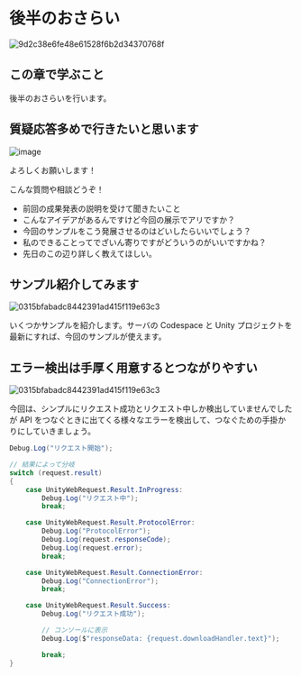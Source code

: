 # 後半のおさらい

![9d2c38e6fe48e61528f6b2d34370768f](https://i.gyazo.com/9d2c38e6fe48e61528f6b2d34370768f.png)

## この章で学ぶこと

後半のおさらいを行います。

## 質疑応答多めで行きたいと思います

![image](https://i.gyazo.com/aba8ccd625e7320883851b71ebd0caf2.png)

よろしくお願いします！

こんな質問や相談どうぞ！

- 前回の成果発表の説明を受けて聞きたいこと
- こんなアイデアがあるんですけど今回の展示でアリですか？
- 今回のサンプルをこう発展させるのはどいしたらいいでしょう？
- 私のできることってでざいん寄りですがどういうのがいいですかね？
- 先日のこの辺り詳しく教えてほしい。

## サンプル紹介してみます

![0315bfabadc8442391ad415f119e63c3](https://i.gyazo.com/0315bfabadc8442391ad415f119e63c3.png)

いくつかサンプルを紹介します。サーバの Codespace と Unity プロジェクトを最新にすれば、今回のサンプルが使えます。

## エラー検出は手厚く用意するとつながりやすい

![0315bfabadc8442391ad415f119e63c3](https://i.gyazo.com/0315bfabadc8442391ad415f119e63c3.png)

今回は、シンプルにリクエスト成功とリクエスト中しか検出していませんでしたが API をつなぐときに出てくる様々なエラーを検出して、つなぐための手掛かりにしていきましょう。

```csharp
Debug.Log("リクエスト開始");

// 結果によって分岐
switch (request.result)
{
    case UnityWebRequest.Result.InProgress:
        Debug.Log("リクエスト中");
        break;

    case UnityWebRequest.Result.ProtocolError:
        Debug.Log("ProtocolError");
        Debug.Log(request.responseCode);
        Debug.Log(request.error);
        break;

    case UnityWebRequest.Result.ConnectionError:
        Debug.Log("ConnectionError");
        break;

    case UnityWebRequest.Result.Success:
        Debug.Log("リクエスト成功");

        // コンソールに表示
        Debug.Log($"responseData: {request.downloadHandler.text}");

        break;
}
```